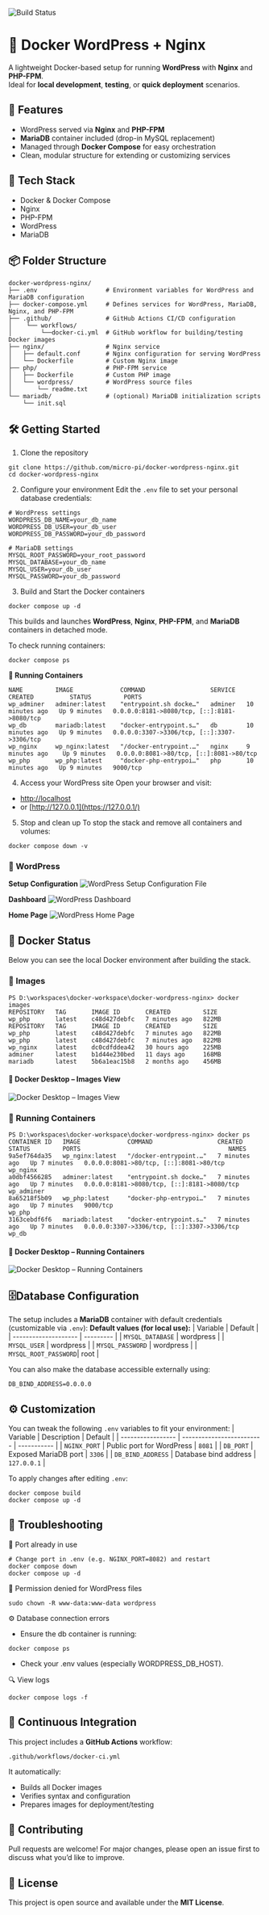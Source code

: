 ![Build Status](https://github.com/micro-pi/docker-wordpress-nginx/actions/workflows/docker-ci.yml/badge.svg?branch=main)

# 🐳 Docker WordPress + Nginx

A lightweight Docker-based setup for running **WordPress** with **Nginx** and **PHP-FPM**.  
Ideal for **local development**, **testing**, or **quick deployment** scenarios.

## 🚀 Features

- WordPress served via **Nginx** and **PHP-FPM**
- **MariaDB** container included (drop-in MySQL replacement)
- Managed through **Docker Compose** for easy orchestration
- Clean, modular structure for extending or customizing services

## 🧰 Tech Stack

- Docker & Docker Compose
- Nginx
- PHP-FPM
- WordPress
- MariaDB

## 📦 Folder Structure

```text
docker-wordpress-nginx/
├── .env                   # Environment variables for WordPress and MariaDB configuration
├── docker-compose.yml     # Defines services for WordPress, MariaDB, Nginx, and PHP-FPM
├── .github/               # GitHub Actions CI/CD configuration
│    └── workflows/
│        └──docker-ci.yml  # GitHub workflow for building/testing Docker images
├── nginx/                 # Nginx service
│   ├── default.conf       # Nginx configuration for serving WordPress
│   └── Dockerfile         # Custom Nginx image
├── php/                   # PHP-FPM service
│   ├── Dockerfile         # Custom PHP image
│   └── wordpress/         # WordPress source files
│       └── readme.txt
└── mariadb/               # (optional) MariaDB initialization scripts
    └── init.sql
```

## 🛠️ Getting Started
 1. Clone the repository
```text
git clone https://github.com/micro-pi/docker-wordpress-nginx.git
cd docker-wordpress-nginx
```

2. Configure your environment
Edit the `.env` file to set your personal database credentials:
```text
# WordPress settings
WORDPRESS_DB_NAME=your_db_name
WORDPRESS_DB_USER=your_db_user
WORDPRESS_DB_PASSWORD=your_db_password

# MariaDB settings
MYSQL_ROOT_PASSWORD=your_root_password
MYSQL_DATABASE=your_db_name
MYSQL_USER=your_db_user
MYSQL_PASSWORD=your_db_password
```

3. Build and Start the Docker containers
```text
docker compose up -d
```
This builds and launches **WordPress**, **Nginx**, **PHP-FPM**, and **MariaDB** containers in detached mode.

To check running containers:
```text
docker compose ps
```
**🚀 Running Containers**
```text
NAME         IMAGE             COMMAND                  SERVICE   CREATED          STATUS         PORTS
wp_adminer   adminer:latest    "entrypoint.sh docke…"   adminer   10 minutes ago   Up 9 minutes   0.0.0.0:8181->8080/tcp, [::]:8181->8080/tcp
wp_db        mariadb:latest    "docker-entrypoint.s…"   db        10 minutes ago   Up 9 minutes   0.0.0.0:3307->3306/tcp, [::]:3307->3306/tcp
wp_nginx     wp_nginx:latest   "/docker-entrypoint.…"   nginx     9 minutes ago    Up 9 minutes   0.0.0.0:8081->80/tcp, [::]:8081->80/tcp
wp_php       wp_php:latest     "docker-php-entrypoi…"   php       10 minutes ago   Up 9 minutes   9000/tcp
```

4. Access your WordPress site
Open your browser and visit:
- [http://localhost](https://localhost/)
- or [http://127.0.0.1](https://127.0.0.1/)

5. Stop and clean up
To stop the stack and remove all containers and volumes:
```text
docker compose down -v
```

### 🔹 WordPress

**Setup Configuration**
![WordPress Setup Configuration File](screenshots/wordpress-setup-configuration-file.png)

**Dashboard**
![WordPress Dashboard](screenshots/wordpress-dashboard.png)

**Home Page**
![WordPress Home Page](screenshots/wordpress-home-page.png)

## 🐳 Docker Status

Below you can see the local Docker environment after building the stack.

### 🧱 Images
```text
PS D:\workspaces\docker-workspace\docker-wordpress-nginx> docker images
REPOSITORY   TAG       IMAGE ID       CREATED         SIZE
wp_php       latest    c48d427debfc   7 minutes ago   822MB
REPOSITORY   TAG       IMAGE ID       CREATED         SIZE
wp_php       latest    c48d427debfc   7 minutes ago   822MB
wp_php       latest    c48d427debfc   7 minutes ago   822MB
wp_nginx     latest    dc0cdfddea42   30 hours ago    225MB
adminer      latest    b1d44e230bed   11 days ago     168MB
mariadb      latest    5b6a1eac15b8   2 months ago    456MB
```

#### 📸 Docker Desktop – Images View
![Docker Desktop – Images View](screenshots/docker-desktop-images.png)

### 🚀 Running Containers
```text
PS D:\workspaces\docker-workspace\docker-wordpress-nginx> docker ps
CONTAINER ID   IMAGE             COMMAND                  CREATED         STATUS         PORTS                                         NAMES
9a5ef764da35   wp_nginx:latest   "/docker-entrypoint.…"   7 minutes ago   Up 7 minutes   0.0.0.0:8081->80/tcp, [::]:8081->80/tcp       wp_nginx
a0dbf4566285   adminer:latest    "entrypoint.sh docke…"   7 minutes ago   Up 7 minutes   0.0.0.0:8181->8080/tcp, [::]:8181->8080/tcp   wp_adminer
8a65218f5b09   wp_php:latest     "docker-php-entrypoi…"   7 minutes ago   Up 7 minutes   9000/tcp                                      wp_php
3163cebdf6f6   mariadb:latest    "docker-entrypoint.s…"   7 minutes ago   Up 7 minutes   0.0.0.0:3307->3306/tcp, [::]:3307->3306/tcp   wp_db
```

#### 📸 Docker Desktop – Running Containers
![Docker Desktop – Running Containers](screenshots/docker-desktop-running-containers.png)

## 🗄️Database Configuration
The setup includes a **MariaDB** container with default credentials (customizable via `.env`):
**Default values (for local use):**
| Variable             | Default   |
| -------------------- | --------- |
| `MYSQL_DATABASE`     | wordpress |
| `MYSQL_USER`         | wordpress |
| `MYSQL_PASSWORD`     | wordpress |
| `MYSQL_ROOT_PASSWORD`| root      |

You can also make the database accessible externally using:
```text
DB_BIND_ADDRESS=0.0.0.0
```
## ⚙️ Customization
You can tweak the following `.env` variables to fit your environment:
| Variable          | Description               | Default     |
| ----------------- | ------------------------- | ----------- |
| `NGINX_PORT`      | Public port for WordPress | `8081`      |
| `DB_PORT`         | Exposed MariaDB port      | `3306`      |
| `DB_BIND_ADDRESS` | Database bind address     | `127.0.0.1` |

To apply changes after editing `.env`:
```text
docker compose build
docker compose up -d
```

## 🧩 Troubleshooting
🛑 Port already in use
```text
# Change port in .env (e.g. NGINX_PORT=8082) and restart
docker compose down
docker compose up -d
```

🔑 Permission denied for WordPress files
```text
sudo chown -R www-data:www-data wordpress
```

⚙️ Database connection errors
- Ensure the db container is running:
```text
docker compose ps
```
- Check your .env values (especially WORDPRESS_DB_HOST).

🔍 View logs
```text
docker compose logs -f
```

## 🤖 Continuous Integration
This project includes a **GitHub Actions** workflow:
```text
.github/workflows/docker-ci.yml
```
It automatically:
- Builds all Docker images
- Verifies syntax and configuration
- Prepares images for deployment/testing

## 🤝 Contributing
Pull requests are welcome!
For major changes, please open an issue first to discuss what you’d like to improve.

## 📄 License
This project is open source and available under the **MIT License**.